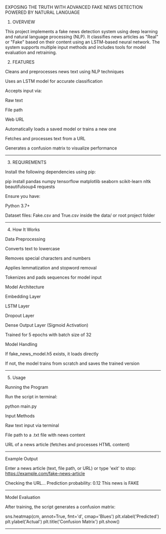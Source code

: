EXPOSING THE TRUTH WITH ADVANCED FAKE NEWS DETECTION POWERED BY NATURAL LANGUAGE 

1. OVERVIEW 

This project implements a fake news detection system using deep learning and natural language processing (NLP). It classifies news articles as "Real" or "Fake" based on their content using an LSTM-based neural network. The system supports multiple input methods and includes tools for model evaluation and retraining.

2. FEATURES 

Cleans and preprocesses news text using NLP techniques

Uses an LSTM model for accurate classification

Accepts input via:

Raw text

File path

Web URL


Automatically loads a saved model or trains a new one

Fetches and processes text from a URL

Generates a confusion matrix to visualize performance



---

3. REQUIREMENTS 

Install the following dependencies using pip:

pip install pandas numpy tensorflow matplotlib seaborn scikit-learn nltk beautifulsoup4 requests

Ensure you have:

Python 3.7+

Dataset files: Fake.csv and True.csv inside the data/ or root project folder



---

4. How It Works

Data Preprocessing

Converts text to lowercase

Removes special characters and numbers

Applies lemmatization and stopword removal

Tokenizes and pads sequences for model input


Model Architecture

Embedding Layer

LSTM Layer

Dropout Layer

Dense Output Layer (Sigmoid Activation)

Trained for 5 epochs with batch size of 32


Model Handling

If fake_news_model.h5 exists, it loads directly

If not, the model trains from scratch and saves the trained version



---

5. Usage

Running the Program

Run the script in terminal:

python main.py

Input Methods

Raw text input via terminal

File path to a .txt file with news content

URL of a news article (fetches and processes HTML content)

---
Example Output

Enter a news article (text, file path, or URL) or type 'exit' to stop:
https://example.com/fake-news-article

Checking the URL...
Prediction probability: 0.12
This news is FAKE


---

Model Evaluation

After training, the script generates a confusion matrix:

sns.heatmap(cm, annot=True, fmt='d', cmap='Blues')
plt.xlabel('Predicted')
plt.ylabel('Actual')
plt.title('Confusion Matrix')
plt.show()




---



